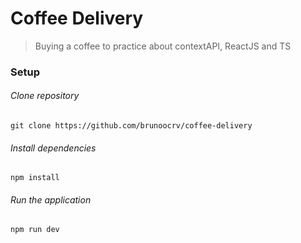 # Coffee Delivery

>Buying a coffee to practice about contextAPI, ReactJS and TS

### Setup

###### Clone repository
```git clone https://github.com/brunoocrv/coffee-delivery```

###### Install dependencies
```npm install```

###### Run the application
```npm run dev```
